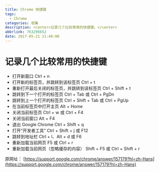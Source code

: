 ```yaml
---
title: Chrome 快捷键
tags:
  - Chrome
categories: 收集
description: <center>记录几个比较常用的快捷键。</center>
abbrlink: 763296652
date: 2017-05-21 21:49:00
---
```

# 记录几个比较常用的快捷键

* 打开新窗口	Ctrl + n
* 打开新的标签页，并跳转到该标签页	Ctrl + t
* 重新打开最后关闭的标签页，并跳转到该标签页	Ctrl + Shift + t
* 跳转到下一个打开的标签页	Ctrl + Tab 或 Ctrl + PgDn
* 跳转到上一个打开的标签页	Ctrl + Shift + Tab 或 Ctrl + PgUp
* 在当前标签页中打开主页	Alt + Home
* 关闭当前标签页	Ctrl + w 或 Ctrl + F4
* 关闭当前窗口	Alt + F4
* 退出 Google Chrome	Ctrl + Shift + q 
* 打开“开发者工具”	Ctrl + Shift + j 或 F12
* 跳转到地址栏	Ctrl + l、Alt + d 或 F6 
* 重新加载当前网页	F5 或 Ctrl + r
* 重新加载当前网页（忽略缓存的内容）	Shift + F5 或 Ctrl + Shift + r

原网址：
[https://support.google.com/chrome/answer/157179?hl=zh-Hans](https://support.google.com/chrome/answer/157179?hl=zh-Hans)
